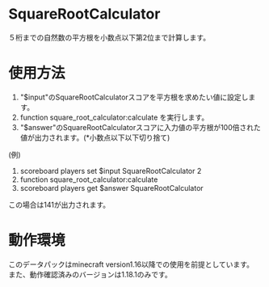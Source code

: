 # SquareRootCalculator
５桁までの自然数の平方根を小数点以下第2位まで計算します。

# 使用方法
1. "$input"のSquareRootCalculatorスコアを平方根を求めたい値に設定します。  
2. function square_root_calculator:calculate を実行します。  
3. "$answer"のSquareRootCalculatorスコアに入力値の平方根が100倍された値が出力されます。(*小数点以下以下切り捨て)  

(例)  
1. scoreboard players set $input SquareRootCalculator 2  
2. function square_root_calculator:calculate  
3. scoreboard players get $answer SquareRootCalculator  

この場合は141が出力されます。


# 動作環境
このデータパックはminecraft version1.16以降での使用を前提としています。  
また、動作確認済みのバージョンは1.18.1のみです。




